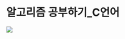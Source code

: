 # 알고리즘 공부하기_C언어
<img src = "https://shopping-phinf.pstatic.net/main_3244216/32442160045.20221019115107.jpg?type=w300">
